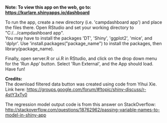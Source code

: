 **Note:  To view this app on the web, go to:  https://kurlare.shinyapps.io/dashboard**

To run the app, create a new directory (i.e. 'campdashboard app') and place the files there.
Open RStudio and set your working directory to "C:/.../campdashboard app".  
You may have to install the packages 'DT', 'Shiny', 'ggplot2', 'mice', and 'dplyr'.
Use 'install.packages("package_name") to install the packages, then library(package_name).

Finally, open server.R or ui.R in RStudio, and click on the drop down menu for the 'Run App' button.  Select 'Run External',
and the App should load.  Have fun!



**Credits:**  
The download filtered data button was created using code from Yihui Xie.   
Link here:  https://groups.google.com/forum/#!topic/shiny-discuss/r-4stY3xTy0

The regression model output code is from this answer on StackOverflow:
http://stackoverflow.com/questions/18762962/passing-variable-names-to-model-in-shiny-app

